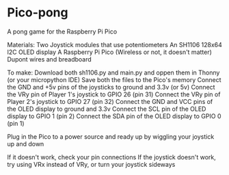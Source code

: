 # Pico-pong
A pong game for the Raspberry Pi Pico

Materials:
Two Joystick modules that use potentiometers
An SH1106 128x64 I2C OLED display
A Raspberry Pi Pico (Wireless or not, it doesn't matter)
Dupont wires and breadboard

To make:
  Download both sh1106.py and main.py and oppen them in Thonny (or your micropython IDE)
  Save both the files to the Pico's memory
  Connect the GND and +5v pins of the joysticks to ground and 3.3v (or 5v)
  Connect the VRy pin of Player 1's joystick to GPIO 26 (pin 31)
  Connect the VRy pin of Player 2's joystick to GPIO 27 (pin 32)
  Connect the GND and VCC pins of the OLED display to ground and 3.3v
  Connect the SCL pin of the OLED display to GPIO 1 (pin 2)
  Connect the SDA pin of the OLED display to GPIO 0 (pin 1)

Plug in the Pico to a power source and ready up by wiggling your joystick up and down

If it doesn't work, check your pin connections
If the joystick doesn't work, try using VRx instead of VRy, or turn your joystick sideways
